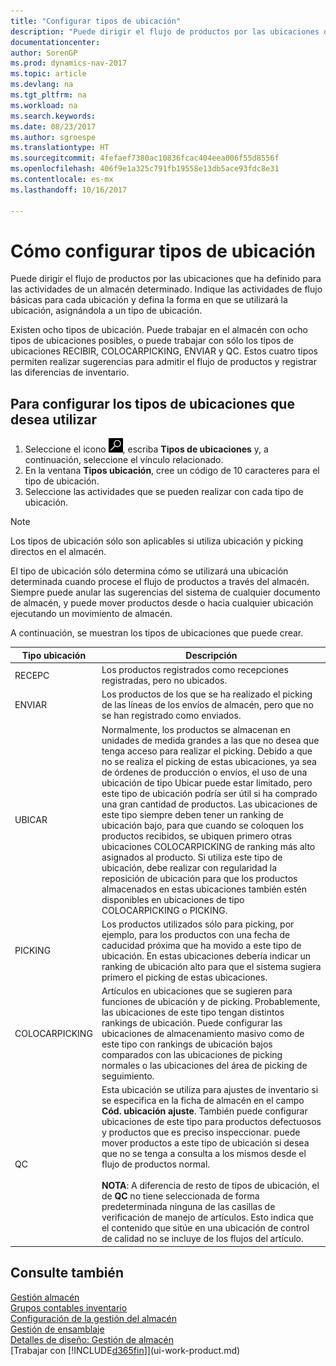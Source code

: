 ```yaml
---
title: "Configurar tipos de ubicación"
description: "Puede dirigir el flujo de productos por las ubicaciones que ha definido para las actividades de un almacén determinado. Indique las actividades de flujo básicas para cada ubicación y defina la forma en que se utilizará la ubicación, asignándola a un tipo de ubicación."
documentationcenter: 
author: SorenGP
ms.prod: dynamics-nav-2017
ms.topic: article
ms.devlang: na
ms.tgt_pltfrm: na
ms.workload: na
ms.search.keywords: 
ms.date: 08/23/2017
ms.author: sgroespe
ms.translationtype: HT
ms.sourcegitcommit: 4fefaef7380ac10836fcac404eea006f55d8556f
ms.openlocfilehash: 406f9e1a325c791fb19558e13db5ace93fdc8e31
ms.contentlocale: es-mx
ms.lasthandoff: 10/16/2017

---
```

# <a name="how-to-set-up-bin-types"></a>Cómo configurar tipos de ubicación
Puede dirigir el flujo de productos por las ubicaciones que ha definido para las actividades de un almacén determinado. Indique las actividades de flujo básicas para cada ubicación y defina la forma en que se utilizará la ubicación, asignándola a un tipo de ubicación.  

Existen ocho tipos de ubicación. Puede trabajar en el almacén con ocho tipos de ubicaciones posibles, o puede trabajar con sólo los tipos de ubicaciones RECIBIR, COLOCARPICKING, ENVIAR y QC. Estos cuatro tipos permiten realizar sugerencias para admitir el flujo de productos y registrar las diferencias de inventario.  

## <a name="to-set-up-the-bin-types-you-want-to-use"></a>Para configurar los tipos de ubicaciones que desea utilizar  
1.  Seleccione el icono ![Buscar página o informe](media/ui-search/search_small.png "icono Buscar página o informe"), escriba **Tipos de ubicaciones** y, a continuación, seleccione el vínculo relacionado.  
2.  En la ventana **Tipos ubicación**, cree un código de 10 caracteres para el tipo de ubicación.  
3.  Seleccione las actividades que se pueden realizar con cada tipo de ubicación.  

> [!NOTE]  
>  Los tipos de ubicación sólo son aplicables si utiliza ubicación y picking directos en el almacén.  

El tipo de ubicación sólo determina cómo se utilizará una ubicación determinada cuando procese el flujo de productos a través del almacén. Siempre puede anular las sugerencias del sistema de cualquier documento de almacén, y puede mover productos desde o hacia cualquier ubicación ejecutando un movimiento de almacén.  

A continuación, se muestran los tipos de ubicaciones que puede crear.  

|Tipo ubicación|Descripción|  
|------------------|---------------------------------------|  
|RECEPC|Los productos registrados como recepciones registradas, pero no ubicados.|  
|ENVIAR|Los productos de los que se ha realizado el picking de las líneas de los envíos de almacén, pero que no se han registrado como enviados.|  
|UBICAR|Normalmente, los productos se almacenan en unidades de medida grandes a las que no desea que tenga acceso para realizar el picking. Debido a que no se realiza el picking de estas ubicaciones, ya sea de órdenes de producción o envíos, el uso de una ubicación de tipo Ubicar puede estar limitado, pero este tipo de ubicación podría ser útil si ha comprado una gran cantidad de productos. Las ubicaciones de este tipo siempre deben tener un ranking de ubicación bajo, para que cuando se coloquen los productos recibidos, se ubiquen primero otras ubicaciones COLOCARPICKING de ranking más alto asignados al producto. Si utiliza este tipo de ubicación, debe realizar con regularidad la reposición de ubicación para que los productos almacenados en estas ubicaciones también estén disponibles en ubicaciones de tipo COLOCARPICKING o PICKING.|  
|PICKING|Los productos utilizados sólo para picking, por ejemplo, para los productos con una fecha de caducidad próxima que ha movido a este tipo de ubicación. En estas ubicaciones debería indicar un ranking de ubicación alto para que el sistema sugiera primero el picking de estas ubicaciones.|  
|COLOCARPICKING|Artículos en ubicaciones que se sugieren para funciones de ubicación y de picking. Probablemente, las ubicaciones de este tipo tengan distintos rankings de ubicación. Puede configurar las ubicaciones de almacenamiento masivo como de este tipo con rankings de ubicación bajos comparados con las ubicaciones de picking normales o las ubicaciones del área de picking de seguimiento.|  
|QC|Esta ubicación se utiliza para ajustes de inventario si se especifica en la ficha de almacén en el campo **Cód. ubicación ajuste**. También puede configurar ubicaciones de este tipo para productos defectuosos y productos que es preciso inspeccionar. puede mover productos a este tipo de ubicación si desea que no se tenga a consulta a los mismos desde el flujo de productos normal.<br /><br /> **NOTA**: A diferencia de resto de tipos de ubicación, el de **QC** no tiene seleccionada de forma predeterminada ninguna de las casillas de verificación de manejo de artículos. Esto indica que el contenido que sitúe en una ubicación de control de calidad no se incluye de los flujos del artículo.|  

## <a name="see-also"></a>Consulte también
[Gestión almacén](warehouse-manage-warehouse.md)  
[Grupos contables inventario](inventory-manage-inventory.md)  
[Configuración de la gestión del almacén](warehouse-setup-warehouse.md)     
[Gestión de ensamblaje](assembly-assemble-items.md)    
[Detalles de diseño: Gestión de almacén](design-details-warehouse-management.md)  
[Trabajar con [!INCLUDE[d365fin](includes/d365fin_md.md)]](ui-work-product.md)

